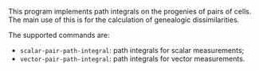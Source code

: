This program implements path integrals on the progenies of pairs of cells.
The main use of this is for the calculation of genealogic dissimilarities.

The supported commands are:

- `scalar-pair-path-integral`: path integrals for scalar measurements;
- `vector-pair-path-integral`: path integrals for vector measurements.

